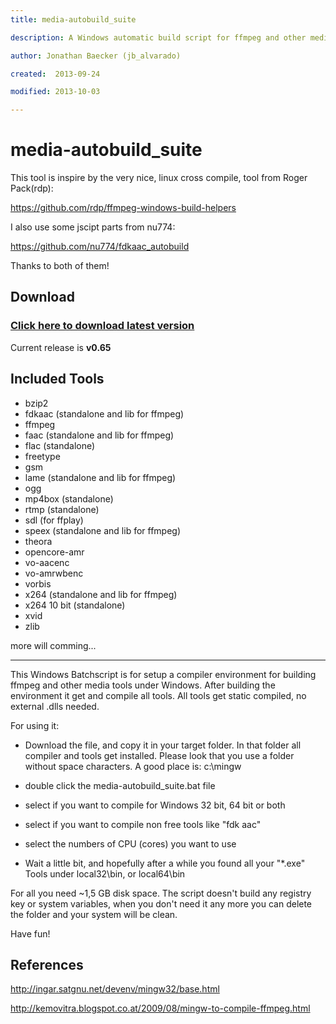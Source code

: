 ```yaml
---
title: media-autobuild_suite

description: A Windows automatic build script for ffmpeg and other media tools

author: Jonathan Baecker (jb_alvarado)

created:  2013-09-24

modified: 2013-10-03

---
```


media-autobuild_suite
=========

This tool is inspire by the very nice, linux cross compile, tool from Roger Pack(rdp):

https://github.com/rdp/ffmpeg-windows-build-helpers

I also use some jscipt parts from nu774:

https://github.com/nu774/fdkaac_autobuild

Thanks to both of them!


Download
--------

### [Click here to download latest version](https://github.com/jb-alvarado/media-autobuild_suite/archive/master.zip)

Current release is **v0.65**


Included Tools
--------

 - bzip2
 - fdkaac (standalone and lib for ffmpeg)
 - ffmpeg
 - faac (standalone and lib for ffmpeg)
 - flac (standalone)
 - freetype
 - gsm
 - lame (standalone and lib for ffmpeg)
 - ogg
 - mp4box (standalone)
 - rtmp (standalone)
 - sdl (for ffplay)
 - speex (standalone and lib for ffmpeg)
 - theora
 - opencore-amr
 - vo-aacenc
 - vo-amrwbenc
 - vorbis
 - x264 (standalone and lib for ffmpeg)
 - x264 10 bit (standalone)
 - xvid
 - zlib

more will comming... 


--------


This Windows Batchscript is for setup a compiler environment for building ffmpeg and other media tools under Windows.
After building the environment it get and compile all tools. All tools get static compiled, no external .dlls needed.

For using it: 
 - Download the file, and copy it in your target folder. In that folder all compiler and tools get installed. Please look that you use a folder without space characters. A good place is: c:\mingw
 - double click the media-autobuild_suite.bat file 
 - select if you want to compile for Windows 32 bit, 64 bit or both
 - select if you want to compile non free tools like "fdk aac"
 - select the numbers of CPU (cores) you want to use
 
 - Wait a little bit, and hopefully after a while you found all your "*.exe" Tools under local32\bin, or local64\bin

For all you need ~1,5 GB disk space. 
The script doesn't build any registry key or system variables, when you don't need it any more you can delete the folder and your system will be clean. 

Have fun!


References
--------

http://ingar.satgnu.net/devenv/mingw32/base.html

http://kemovitra.blogspot.co.at/2009/08/mingw-to-compile-ffmpeg.html



 
